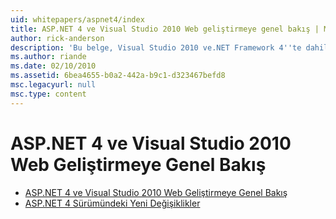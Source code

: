 ```yaml
---
uid: whitepapers/aspnet4/index
title: ASP.NET 4 ve Visual Studio 2010 Web geliştirmeye genel bakış | Microsoft Docs
author: rick-anderson
description: 'Bu belge, Visual Studio 2010 ve.NET Framework 4''te dahil olan ASP.NET için yeni özelliklerin çoğu, genel bir bakış sağlar.'
ms.author: riande
ms.date: 02/10/2010
ms.assetid: 6bea4655-b0a2-442a-b9c1-d323467befd8
msc.legacyurl: null
msc.type: content
---
```

<a name="aspnet-4-and-visual-studio-2010-web-development-overview"></a>ASP.NET 4 ve Visual Studio 2010 Web Geliştirmeye Genel Bakış
====================
- [ASP.NET 4 ve Visual Studio 2010 Web Geliştirmeye Genel Bakış](overview.md)
- [ASP.NET 4 Sürümündeki Yeni Değişiklikler](breaking-changes.md)
